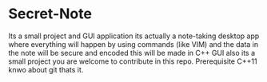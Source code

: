 # Secret-Note
Its a small project and GUI application its actually a note-taking desktop app where everything will happen by using commands (like VIM) and the data in the note will be secure and encoded this will be made in C++ GUI also its a small project you are welcome to contribute in this repo. Prerequisite C++11 knwo about git thats it.
